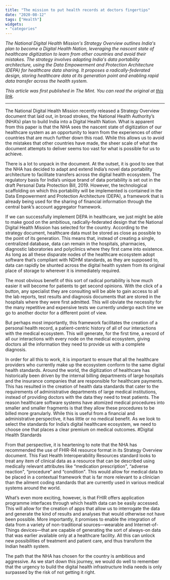 ```yaml
---
title: "The mission to put health records at doctors fingertips"
date: "2020-08-12"
tags: ["Health"]
widgets: 
- "categories"
---
```


*The National Digital Health Mission's Strategy Overview outlines India's plan to become a Digital Health Nation, leveraging the nascent state of healthcare digitization to learn from other countries and avoid their mistakes. The strategy involves adapting India's data portability architecture, using the Data Empowerment and Protection Architecture (DEPA) for healthcare data sharing. It proposes a radically-federated design, storing healthcare data at its generation point and enabling rapid data transfer across the health system.*

<!--more-->
*This article was first published in The Mint. You can read the original at [this link](https://www.livemint.com/opinion/columns/the-mission-to-put-health-records-at-doctors-fingertips-11597155777755.html).*

---

The National Digital Health Mission recently released a Strategy Overview document that laid out, in broad strokes, the National Health Authority’s (NHA’s) plan to build India into a Digital Health Nation. What is apparent from this paper is that the NHA sees the nascent state of digitization of our healthcare system as an opportunity to learn from the experiences of other countries that are much further down this road. While this allows us to avoid the mistakes that other countries have made, the sheer scale of what the document attempts to deliver seems too vast for what is possible for us to achieve.

There is a lot to unpack in the document. At the outset, it is good to see that the NHA has decided to adapt and extend India’s novel data portability architecture to facilitate transfers across the digital health ecosystem. The regulatory basis for India’s unique brand of data portability is set out in the draft Personal Data Protection Bill, 2019. However, the technological scaffolding on which this portability will be implemented is contained in the Data Empowerment and Protection Architecture (DEPA), a framework that is already being used for the sharing of financial information through the central bank’s account aggregator framework.

If we can successfully implement DEPA in healthcare, we just might be able to make good on the ambitious, radically-federated design that the National Digital Health Mission has selected for the country. According to the strategy document, healthcare data must be stored as close as possible to the point of its generation. This means that, instead of creating a single, centralized database, data can remain in the hospitals, pharmacies, diagnostic laboratories and polyclinics where they first came into existence. As long as all these disparate nodes of the healthcare ecosystem adopt software that’s compliant with NDHM standards, as they are supposed to, data can rapidly be shunted across the digital health system from its original place of storage to wherever it is immediately required.

The most obvious benefit of this sort of radical portability is how much easier it will become for patients to get second opinions. With the click of a button, any specialist they are consulting will be able to gain access to all the lab reports, test results and diagnosis documents that are stored in the hospitals where they were first admitted. This will obviate the necessity for the many repetitive and expensive tests we currently undergo each time we go to another doctor for a different point of view.

But perhaps most importantly, this framework facilitates the creation of a personal health record, a patient-centric history of all of our interactions with the medical ecosystem. This will generate, for the first time, a record of all our interactions with every node on the medical ecosystem, giving doctors all the information they need to provide us with a complete diagnosis.

In order for all this to work, it is important to ensure that all the healthcare providers who currently make up the ecosystem conform to the same digital health standards. Around the world, the digitization of healthcare has historically been driven by the internal billing departments of large hospitals and the insurance companies that are responsible for healthcare payments. This has resulted in the creation of health data standards that cater to the requirements of administrative departments of large medical institutions, instead of providing doctors with the data they need to treat patients. The reason healthcare software systems have atomized medical procedures into smaller and smaller fragments is that they allow these procedures to be billed more granularly. While this is useful from a financial and administrative perspective, it has little or no medical benefit. As we look to select the standards for India’s digital healthcare ecosystem, we need to choose one that places a clear premium on medical outcomes. #Digital Health Standards

From that perspective, it is heartening to note that the NHA has recommended the use of FHIR-R4 resource format in its Strategy Overview document. This Fast Health Interoperability Resources standard looks to treat any item of clinical data as a resource that can be described using medically relevant attributes like “medication prescription", “adverse reaction", “procedure" and “condition". This would allow for medical data to be placed in a contextual framework that is far more relevant to a clinician than the ailment coding standards that are currently used in various medical systems around the world.

What’s even more exciting, however, is that FHIR offers application programme interfaces through which health data can be easily accessed. This will allow for the creation of apps that allow us to interrogate the data and generate the kind of results and analyses that would otherwise not have been possible. More importantly, it promises to enable the integration of data from a variety of non-traditional sources—wearable and Internet-of-Things devices—that are capable of generating the sort of always-on data that was earlier available only at a healthcare facility. All this can unlock new possibilities of treatment and patient care, and thus transform the Indian health system.

The path that the NHA has chosen for the country is ambitious and aggressive. As we start down this journey, we would do well to remember that the urgency to build the digital health infrastructure India needs is only surpassed by the risk of not getting it right.

